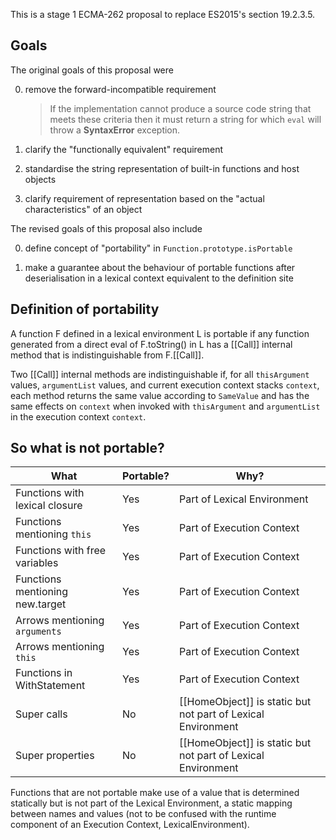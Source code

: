 This is a stage 1 ECMA-262 proposal to replace ES2015's section 19.2.3.5.

## Goals

The original goals of this proposal were

0. remove the forward-incompatible requirement

    > If the implementation cannot produce a source code string that meets these
    > criteria then it must return a string for which `eval` will throw a
    > **SyntaxError** exception.

0. clarify the "functionally equivalent" requirement

0. standardise the string representation of built-in functions and host objects

0. clarify requirement of representation based on the "actual characteristics" of an object

The revised goals of this proposal also include

0. define concept of "portability" in `Function.prototype.isPortable`

0. make a guarantee about the behaviour of portable functions after deserialisation in a lexical context equivalent to the definition site

## Definition of portability

A function F defined in a lexical environment L is portable if any function generated from a direct
eval of F.toString() in L has a [[Call]] internal method that is indistinguishable from F.[[Call]].

Two [[Call]] internal methods are indistinguishable if, for all `thisArgument` values,
`argumentList` values, and current execution context stacks `context`, each method returns the same
value according to `SameValue` and has the same effects on `context` when invoked with
`thisArgument` and `argumentList` in the execution context `context`.

## So what is not portable?

| What                            | Portable? | Why?                                                         |
|---------------------------------|-----------|--------------------------------------------------------------|
| Functions with lexical closure  | Yes       | Part of Lexical Environment                                  |
| Functions mentioning `this`     | Yes       | Part of Execution Context                                    |
| Functions with free variables   | Yes       | Part of Execution Context                                    |
| Functions mentioning new.target | Yes       | Part of Execution Context                                    |
| Arrows mentioning `arguments`   | Yes       | Part of Execution Context                                    |
| Arrows mentioning `this`        | Yes       | Part of Execution Context                                    |
| Functions in WithStatement      | Yes       | Part of Execution Context                                    |
| Super calls                     | No        | [[HomeObject]] is static but not part of Lexical Environment |
| Super properties                | No        | [[HomeObject]] is static but not part of Lexical Environment |

Functions that are not portable make use of a value that is determined statically but is not part of
the Lexical Environment, a static mapping between names and values (not to be confused with the
runtime component of an Execution Context, LexicalEnvironment).
